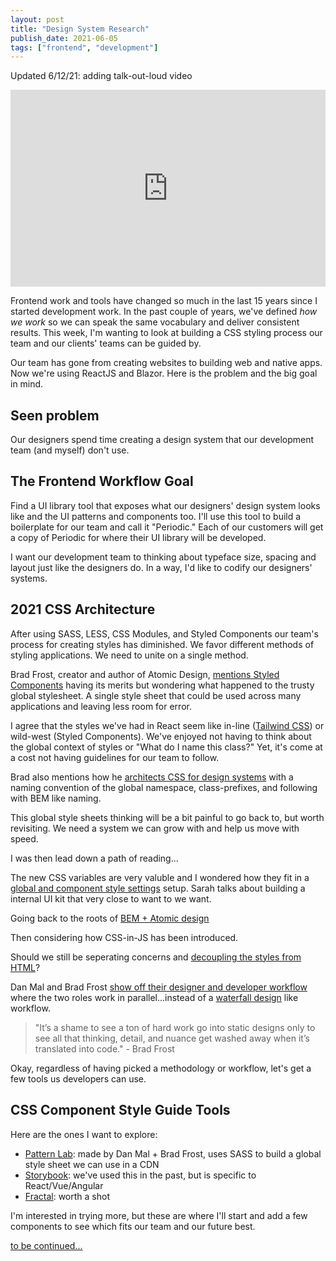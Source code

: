 ```yaml
---
layout: post
title: "Design System Research"
publish_date: 2021-06-05
tags: ["frontend", "development"]
---
```


Updated 6/12/21: adding talk-out-loud video

<iframe width="100%" height="315" src="https://www.youtube.com/embed/OaG1ndLQgdc" title="YouTube video player" frameborder="0" allow="accelerometer; autoplay; clipboard-write; encrypted-media; gyroscope; picture-in-picture" allowfullscreen></iframe>

Frontend work and tools have changed so much in the last 15 years since I started development work. In the past couple of years, we've defined _how we work_ so we can speak the same vocabulary and deliver consistent results. This week, I'm wanting to look at building a CSS styling process our team and our clients' teams can be guided by.

Our team has gone from creating websites to building web and native apps. Now we're using ReactJS and Blazor. Here is the problem and the big goal in mind.

## Seen problem

Our designers spend time creating a design system that our development team (and myself) don't use.

## The Frontend Workflow Goal

Find a UI library tool that exposes what our designers' design system looks like and the UI patterns and components too. I'll use this tool to build a boilerplate for our team and call it "Periodic." Each of our customers will get a copy of Periodic for where their UI library will be developed.

I want our development team to thinking about typeface size, spacing and layout just like the designers do. In a way, I'd like to codify our designers' systems.

## 2021 CSS Architecture

After using SASS, LESS, CSS Modules, and Styled Components our team's process for creating styles has diminished. We favor different methods of styling applications. We need to unite on a single method.

Brad Frost, creator and author of Atomic Design, [mentions Styled Components](https://youtu.be/TgWyyoofKIA?t=1601) having its merits but wondering what happened to the trusty global stylesheet. A single style sheet that could be used across many applications and leaving less room for error.

I agree that the styles we've had in React seem like in-line ([Tailwind CSS](https://chancesmith.io/2019-08-14-diving-into-utility-first-css/)) or wild-west (Styled Components). We've enjoyed not having to think about the global context of styles or "What do I name this class?" Yet, it's come at a cost not having guidelines for our team to follow.

Brad also mentions how he [architects CSS for design systems](https://bradfrost.com/blog/post/css-architecture-for-design-systems/) with a naming convention of the global namespace, class-prefixes, and following with BEM like naming.

This global style sheets thinking will be a bit painful to go back to, but worth revisiting. We need a system we can grow with and help us move with speed.

I was then lead down a path of reading...

The new CSS variables are very valuble and I wondered how they fit in a [global and component style settings](https://www.sarasoueidan.com/blog/style-settings-with-css-variables/) setup. Sarah talks about building a internal UI kit that very close to want to we want.

Going back to the roots of [BEM + Atomic design](https://clubmate.fi/oocss-acss-bem-smacss-what-are-they-what-should-i-use)

Then considering how CSS-in-JS has been introduced.

Should we still be seperating concerns and [decoupling the styles from HTML](https://www.smashingmagazine.com/2012/04/decoupling-html-from-css/)?

Dan Mal and Brad Frost [show off their designer and developer workflow](https://bradfrost.com/blog/post/designer-developer-workflow/) where the two roles work in parallel...instead of a [waterfall design](https://bradfrost.com/blog/post/your-sketch-library-is-not-a-design-system-redux/) like workflow.

> "It’s a shame to see a ton of hard work go into static designs only to see all that thinking, detail, and nuance get washed away when it’s translated into code." - Brad Frost

Okay, regardless of having picked a methodology or workflow, let's get a few tools us developers can use.

## CSS Component Style Guide Tools

Here are the ones I want to explore:

- [Pattern Lab](https://patternlab.io/?ref=chancesmith.io): made by Dan Mal + Brad Frost, uses SASS to build a global style sheet we can use in a CDN
- [Storybook](https://storybook.js.org/?ref=chancesmith.io): we've used this in the past, but is specific to React/Vue/Angular
- [Fractal](https://fractal.build/?ref=chancesmith.io): worth a shot

I'm interested in trying more, but these are where I'll start and add a few components to see which fits our team and our future best.

[to be continued...](/our-frontend-design-system/)
